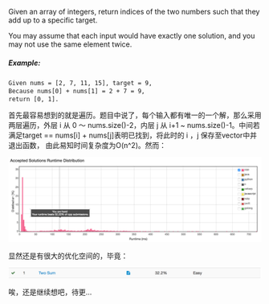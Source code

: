 Given an array of integers, return indices of the two numbers such that they add up to a specific target.

You may assume that each input would have exactly one solution, and you may not use the same element twice.

##### Example:
```
Given nums = [2, 7, 11, 15], target = 9,
Because nums[0] + nums[1] = 2 + 7 = 9,
return [0, 1].
```

首先最容易想到的就是遍历。题目中说了，每个输入都有唯一的一个解，那么采用两层遍历，外层 i 从 0 ～ nums.size()-2，内层 j 从 i+1 ~ nums.size()-1。中间若满足target == nums[i] + nums[j]表明已找到，将此时的 i ，j 保存至vector中并退出函数，
由此易知时间复杂度为O(n^2)。然而：

![Runtimes](1.png)

显然还是有很大的优化空间的，毕竟：

![Accertance](2.png)

唉，还是继续想吧，待更...